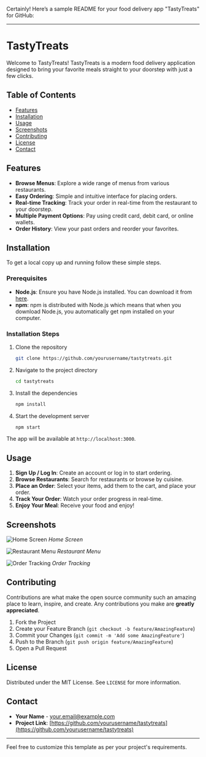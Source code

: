 Certainly! Here’s a sample README for your food delivery app "TastyTreats" for GitHub:

---

# TastyTreats

Welcome to TastyTreats! TastyTreats is a modern food delivery application designed to bring your favorite meals straight to your doorstep with just a few clicks.

## Table of Contents

- [Features](#features)
- [Installation](#installation)
- [Usage](#usage)
- [Screenshots](#screenshots)
- [Contributing](#contributing)
- [License](#license)
- [Contact](#contact)

## Features

- **Browse Menus**: Explore a wide range of menus from various restaurants.
- **Easy Ordering**: Simple and intuitive interface for placing orders.
- **Real-time Tracking**: Track your order in real-time from the restaurant to your doorstep.
- **Multiple Payment Options**: Pay using credit card, debit card, or online wallets.
- **Order History**: View your past orders and reorder your favorites.

## Installation

To get a local copy up and running follow these simple steps.

### Prerequisites

- **Node.js**: Ensure you have Node.js installed. You can download it from [here](https://nodejs.org/).
- **npm**: npm is distributed with Node.js which means that when you download Node.js, you automatically get npm installed on your computer.

### Installation Steps

1. Clone the repository

    ```sh
    git clone https://github.com/yourusername/tastytreats.git
    ```

2. Navigate to the project directory

    ```sh
    cd tastytreats
    ```

3. Install the dependencies

    ```sh
    npm install
    ```

4. Start the development server

    ```sh
    npm start
    ```

The app will be available at `http://localhost:3000`.

## Usage

1. **Sign Up / Log In**: Create an account or log in to start ordering.
2. **Browse Restaurants**: Search for restaurants or browse by cuisine.
3. **Place an Order**: Select your items, add them to the cart, and place your order.
4. **Track Your Order**: Watch your order progress in real-time.
5. **Enjoy Your Meal**: Receive your food and enjoy!

## Screenshots

![Home Screen](screenshots/home.png)
*Home Screen*

![Restaurant Menu](screenshots/menu.png)
*Restaurant Menu*

![Order Tracking](screenshots/tracking.png)
*Order Tracking*

## Contributing

Contributions are what make the open source community such an amazing place to learn, inspire, and create. Any contributions you make are **greatly appreciated**.

1. Fork the Project
2. Create your Feature Branch (`git checkout -b feature/AmazingFeature`)
3. Commit your Changes (`git commit -m 'Add some AmazingFeature'`)
4. Push to the Branch (`git push origin feature/AmazingFeature`)
5. Open a Pull Request

## License

Distributed under the MIT License. See `LICENSE` for more information.

## Contact

- **Your Name** - [your.email@example.com](mailto:your.email@example.com)
- **Project Link**: [https://github.com/yourusername/tastytreats](https://github.com/yourusername/tastytreats)

---

Feel free to customize this template as per your project's requirements.
